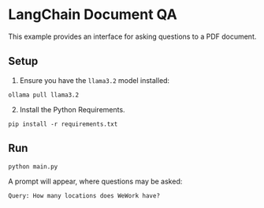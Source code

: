 # LangChain Document QA

This example provides an interface for asking questions to a PDF document.

## Setup

1. Ensure you have the `llama3.2` model installed:

```
ollama pull llama3.2
```

2. Install the Python Requirements.

```
pip install -r requirements.txt
```

## Run

```
python main.py
```

A prompt will appear, where questions may be asked:

```
Query: How many locations does WeWork have?
```
